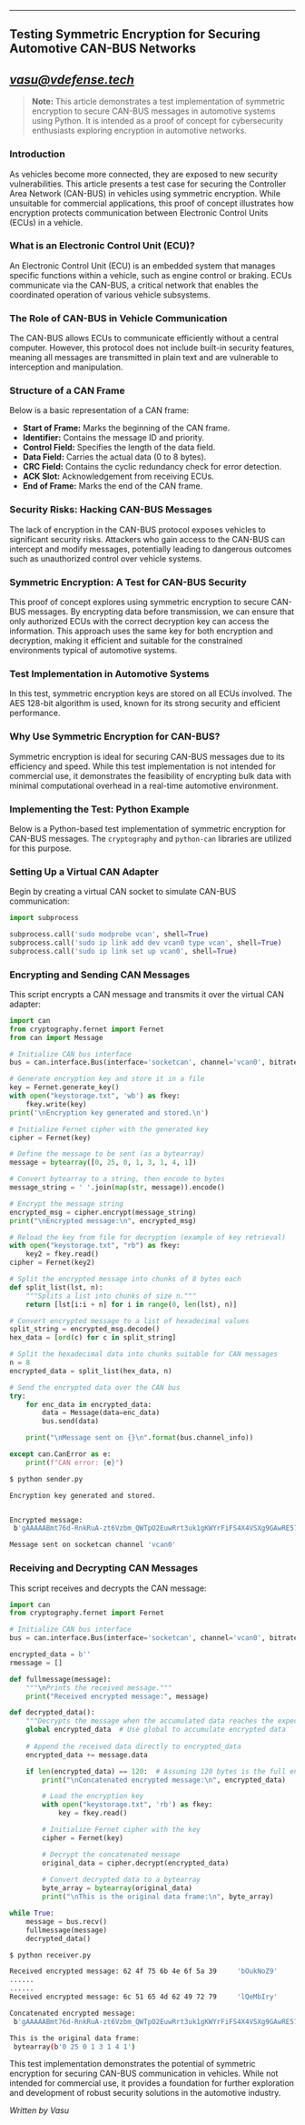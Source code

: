 
---
## Testing Symmetric Encryption for Securing Automotive CAN-BUS Networks
*vasu@vdefense.tech*
---

> **Note:** This article demonstrates a test implementation of symmetric encryption to secure CAN-BUS messages in automotive systems using Python. It is intended as a proof of concept for cybersecurity enthusiasts exploring encryption in automotive networks.

### Introduction

As vehicles become more connected, they are exposed to new security vulnerabilities. This article presents a test case for securing the Controller Area Network (CAN-BUS) in vehicles using symmetric encryption. While unsuitable for commercial applications, this proof of concept illustrates how encryption protects communication between Electronic Control Units (ECUs) in a vehicle.

### What is an Electronic Control Unit (ECU)?

An Electronic Control Unit (ECU) is an embedded system that manages specific functions within a vehicle, such as engine control or braking. ECUs communicate via the CAN-BUS, a critical network that enables the coordinated operation of various vehicle subsystems.

### The Role of CAN-BUS in Vehicle Communication

The CAN-BUS allows ECUs to communicate efficiently without a central computer. However, this protocol does not include built-in security features, meaning all messages are transmitted in plain text and are vulnerable to interception and manipulation.

### Structure of a CAN Frame

Below is a basic representation of a CAN frame:

- **Start of Frame:** Marks the beginning of the CAN frame.
- **Identifier:** Contains the message ID and priority.
- **Control Field:** Specifies the length of the data field.
- **Data Field:** Carries the actual data (0 to 8 bytes).
- **CRC Field:** Contains the cyclic redundancy check for error detection.
- **ACK Slot:** Acknowledgement from receiving ECUs.
- **End of Frame:** Marks the end of the CAN frame.

### Security Risks: Hacking CAN-BUS Messages

The lack of encryption in the CAN-BUS protocol exposes vehicles to significant security risks. Attackers who gain access to the CAN-BUS can intercept and modify messages, potentially leading to dangerous outcomes such as unauthorized control over vehicle systems.

### Symmetric Encryption: A Test for CAN-BUS Security

This proof of concept explores using symmetric encryption to secure CAN-BUS messages. By encrypting data before transmission, we can ensure that only authorized ECUs with the correct decryption key can access the information. This approach uses the same key for both encryption and decryption, making it efficient and suitable for the constrained environments typical of automotive systems.

### Test Implementation in Automotive Systems

In this test, symmetric encryption keys are stored on all ECUs involved. The AES 128-bit algorithm is used, known for its strong security and efficient performance.

### Why Use Symmetric Encryption for CAN-BUS?

Symmetric encryption is ideal for securing CAN-BUS messages due to its efficiency and speed. While this test implementation is not intended for commercial use, it demonstrates the feasibility of encrypting bulk data with minimal computational overhead in a real-time automotive environment.

### Implementing the Test: Python Example

Below is a Python-based test implementation of symmetric encryption for CAN-BUS messages. The `cryptography` and `python-can` libraries are utilized for this purpose.

### Setting Up a Virtual CAN Adapter

Begin by creating a virtual CAN socket to simulate CAN-BUS communication:

```python
import subprocess

subprocess.call('sudo modprobe vcan', shell=True)
subprocess.call('sudo ip link add dev vcan0 type vcan', shell=True)
subprocess.call('sudo ip link set up vcan0', shell=True)
```

### Encrypting and Sending CAN Messages

This script encrypts a CAN message and transmits it over the virtual CAN adapter:

```python
import can
from cryptography.fernet import Fernet
from can import Message

# Initialize CAN bus interface
bus = can.interface.Bus(interface='socketcan', channel='vcan0', bitrate=2500000)

# Generate encryption key and store it in a file
key = Fernet.generate_key()
with open("keystorage.txt", 'wb') as fkey:
    fkey.write(key)
print('\nEncryption key generated and stored.\n')

# Initialize Fernet cipher with the generated key
cipher = Fernet(key)

# Define the message to be sent (as a bytearray)
message = bytearray([0, 25, 0, 1, 3, 1, 4, 1])

# Convert bytearray to a string, then encode to bytes
message_string = ' '.join(map(str, message)).encode()

# Encrypt the message string
encrypted_msg = cipher.encrypt(message_string)
print("\nEncrypted message:\n", encrypted_msg)

# Reload the key from file for decryption (example of key retrieval)
with open("keystorage.txt", "rb") as fkey:
    key2 = fkey.read()
cipher = Fernet(key2)

# Split the encrypted message into chunks of 8 bytes each
def split_list(lst, n):
    """Splits a list into chunks of size n."""
    return [lst[i:i + n] for i in range(0, len(lst), n)]

# Convert encrypted message to a list of hexadecimal values
split_string = encrypted_msg.decode()
hex_data = [ord(c) for c in split_string]

# Split the hexadecimal data into chunks suitable for CAN messages
n = 8
encrypted_data = split_list(hex_data, n)

# Send the encrypted data over the CAN bus
try:
    for enc_data in encrypted_data:
        data = Message(data=enc_data)
        bus.send(data)

    print("\nMessage sent on {}\n".format(bus.channel_info))

except can.CanError as e:
    print(f"CAN error: {e}")
```

```bash
$ python sender.py

Encryption key generated and stored.


Encrypted message:
 b'gAAAAABmt76d-RnkRuA-zt6Vzbm_QWTpO2EuwRrt3uk1gKWYrFiFS4X4VSXg9GAwRE57HPRKUBcQq4HqbOukNoZ9vH8z9nsflQeMbIryFx9gnOD-fwyYBzU='

Message sent on socketcan channel 'vcan0'
```

### Receiving and Decrypting CAN Messages

This script receives and decrypts the CAN message:


```python
import can
from cryptography.fernet import Fernet

# Initialize CAN bus interface
bus = can.interface.Bus(interface='socketcan', channel='vcan0', bitrate=2500000)

encrypted_data = b''
rmessage = []

def fullmessage(message):
    """\nPrints the received message."""
    print("Received encrypted message:", message)

def decrypted_data():
    """Decrypts the message when the accumulated data reaches the expected length."""
    global encrypted_data  # Use global to accumulate encrypted data
    
    # Append the received data directly to encrypted_data
    encrypted_data += message.data

    if len(encrypted_data) == 120:  # Assuming 120 bytes is the full encrypted message length
        print("\nConcatenated encrypted message:\n", encrypted_data)

        # Load the encryption key
        with open("keystorage.txt", 'rb') as fkey:
            key = fkey.read()

        # Initialize Fernet cipher with the key
        cipher = Fernet(key)

        # Decrypt the concatenated message
        original_data = cipher.decrypt(encrypted_data)
        
        # Convert decrypted data to a bytearray
        byte_array = bytearray(original_data)
        print("\nThis is the original data frame:\n", byte_array)

while True:
    message = bus.recv()
    fullmessage(message)
    decrypted_data()
```

```bash
$ python receiver.py

Received encrypted message: 62 4f 75 6b 4e 6f 5a 39     'bOukNoZ9'
......
......
Received encrypted message: 6c 51 65 4d 62 49 72 79     'lQeMbIry' 

Concatenated encrypted message:
 b'gAAAAABmt76d-RnkRuA-zt6Vzbm_QWTpO2EuwRrt3uk1gKWYrFiFS4X4VSXg9GAwRE57HPRKUBcQq4HqbOukNoZ9vH8z9nsflQeMbIryFx9gnOD-fwyYBzU='

This is the original data frame:
 bytearray(b'0 25 0 1 3 1 4 1')

```

This test implementation demonstrates the potential of symmetric encryption for securing CAN-BUS communication in vehicles. While not intended for commercial use, it provides a foundation for further exploration and development of robust security solutions in the automotive industry.

*Written by Vasu*
